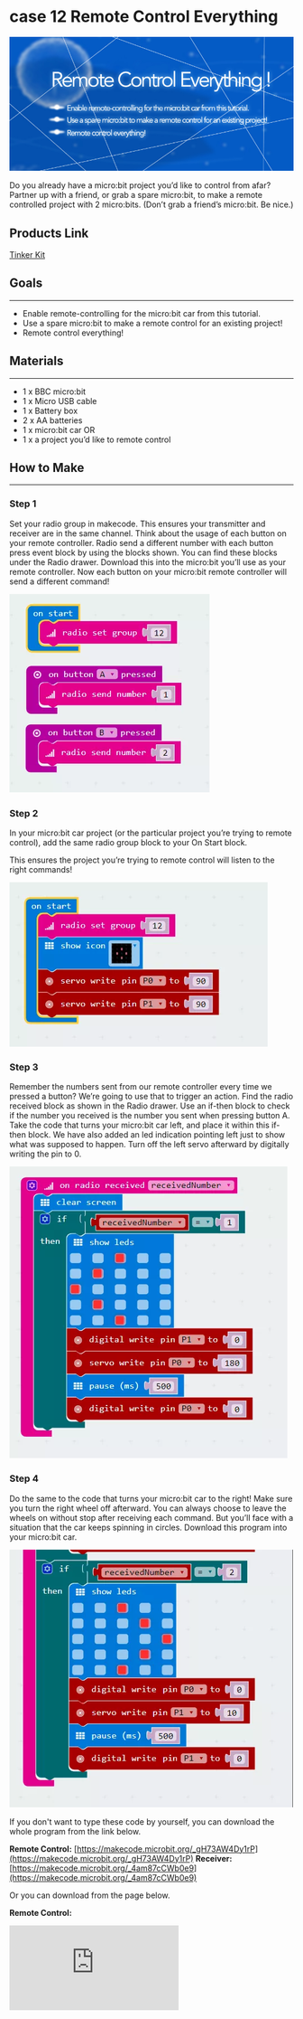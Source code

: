 # case 12 Remote Control Everything

![](./images/utimqzn.jpg)

Do you already have a micro:bit project you’d like to control from afar?
Partner up with a friend, or grab a spare micro:bit, to make a remote controlled project with 2 micro:bits. (Don’t grab a friend’s micro:bit. Be nice.)


## Products Link

[Tinker Kit](https://shop.elecfreaks.com/products/elecfreaks-micro-bit-tinker-kit-without-micro-bit-board?_pos=1&_sid=a3579b340&_ss=r)

## Goals
---

- Enable remote-controlling for the micro:bit car from this tutorial.
- Use a spare micro:bit to make a remote control for an existing project!
- Remote control everything!


## Materials
---

- 1 x BBC micro:bit
- 1 x Micro USB cable
- 1 x Battery box
- 2 x AA batteries
- 1 x micro:bit car
OR
- 1 x a project you’d like to remote control


## How to Make
---

### Step 1

Set your radio group in makecode. This ensures your transmitter and receiver are in the same channel.
Think about the usage of each button on your remote controller.
Radio send a different number with each button press event block by using the blocks shown.
You can find these blocks under the Radio drawer.
Download this into the micro:bit you’ll use as your remote controller.
Now each button on your micro:bit remote controller will send a different command!

![](./images/7FMhilE.png)


### Step 2

In your micro:bit car project (or the particular project you’re trying to remote control), add the same radio group block to your On Start block.

This ensures the project you’re trying to remote control will listen to the right commands!

![](./images/2yEuF4F.png)


### Step 3

Remember the numbers sent from our remote controller every time we pressed a button? We’re going to use that to trigger an action.
Find the radio received block as shown in the Radio drawer.
Use an if-then block to check if the number you received is the number you sent when pressing button A.
Take the code that turns your micro:bit car left, and place it within this if-then block.
We have also added an led indication pointing left just to show what was supposed to happen.
Turn off the left servo afterward by digitally writing the pin to 0.

![](./images/c8EQV91.png)


### Step 4

Do the same to the code that turns your micro:bit car to the right!
Make sure you turn the right wheel off afterward.
You can always choose to leave the wheels on without stop after receiving each command. But you’ll face with a situation that the car keeps spinning in circles.
Download this program into your micro:bit car.

![](./images/Z0xJGlt.png)

If you don't want to type these code by yourself, you can download the whole program from the link below.

**Remote Control:** [https://makecode.microbit.org/_gH73AW4Dy1rP](https://makecode.microbit.org/_gH73AW4Dy1rP)
**Receiver:** [https://makecode.microbit.org/_4am87cCWb0e9](https://makecode.microbit.org/_4am87cCWb0e9)

Or you can download from the page below.

**Remote Control:**

<div
    style={{
        position: 'relative',
        paddingBottom: '60%',
        overflow: 'hidden',
    }}
>
    <iframe
        src="https://makecode.microbit.org/_gH73AW4Dy1rP"
        frameborder="0"
        sandbox="allow-popups allow-forms allow-scripts allow-same-origin"
        style={{
            position: 'absolute',
            width: '100%',
            height: '100%',
        }}
    />
</div>


**Receiver:**

<div
    style={{
        position: 'relative',
        paddingBottom: '60%',
        overflow: 'hidden',
    }}
>
    <iframe
        src="https://makecode.microbit.org/_4am87cCWb0e9"
        frameborder="0"
        sandbox="allow-popups allow-forms allow-scripts allow-same-origin"
        style={{
            position: 'absolute',
            width: '100%',
            height: '100%',
        }}
    />
</div>

### Awesome!

Now that all your code is snugly tucked into your micro:bits, attach your battery packs and get going! Play around and see what other commands you can send with the A+B button, or try different kinds of inputs instead of buttons. Then remote control all your other micro:bit projects. Woo-hoo! World domination without leaving your seat!
